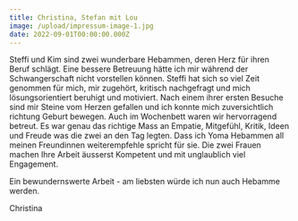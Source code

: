 ```yaml
---
title: Christina, Stefan mit Lou
image: /upload/impressum-image-1.jpg
date: 2022-09-01T00:00:00.000Z
---
```

Steffi und Kim sind zwei wunderbare Hebammen, deren Herz für ihren Beruf schlägt. Eine bessere Betreuung hätte ich mir während der Schwangerschaft nicht vorstellen können. Steffi hat sich so viel Zeit genommen für mich, mir zugehört, kritisch nachgefragt und mich lösungsorientiert beruhigt und motiviert. Nach einem ihrer ersten Besuche sind mir Steine vom Herzen gefallen und ich konnte mich zuversichtlich richtung Geburt bewegen. Auch im Wochenbett waren wir hervorragend betreut. Es war genau das richtige Mass an Empatie, Mitgefühl, Kritik, Ideen und Freude was die zwei an den Tag legten. Dass ich Yoma Hebammen all meinen Freundinnen weiterempfehle spricht für sie. Die zwei Frauen machen Ihre Arbeit äusserst Kompetent und mit unglaublich viel Engagement.

Ein bewundernswerte Arbeit - am liebsten würde ich nun auch Hebamme werden.

Christina